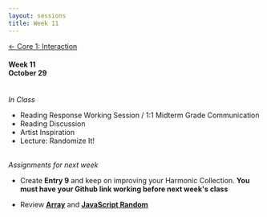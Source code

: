 ```yaml
---
layout: sessions
title: Week 11
---
```


[<span class="nav-color">← Core 1: Interaction</span>](core1-interaction.github.io)

#### Week 11 <br>October 29<br><br>


*In Class*  
+ Reading Response Working Session / 1:1 Midterm Grade Communication
+ Reading Discussion
+ Artist Inspiration
+ Lecture: Randomize It!</br></br>


*Assignments for next week*	
+ Create **Entry 9** and keep on improving your Harmonic Collection. **You must have your Github link working before next week's class**

+ Review **[<u>Array</u>](https://developer.mozilla.org/en-US/docs/Web/JavaScript/Reference/Global_Objects/Array)** and **[<u>JavaScript Random</u>](https://www.w3schools.com/js/js_random.asp)**
